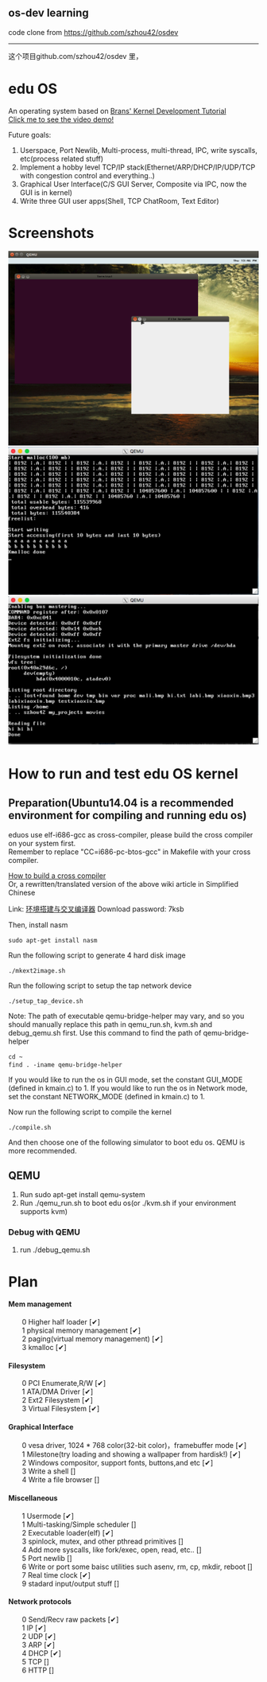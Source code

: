## os-dev learning
code clone from https://github.com/szhou42/osdev


---

这个项目github.com/szhou42/osdev 里，


# edu OS
An operating system based on <a href = "http://www.osdever.net/bkerndev/Docs/title.htm"> Brans' Kernel Development Tutorial</a>  
<a href = "https://www.youtube.com/watch?v=846d4m0wHQo"> Click me to see the video demo! </a>  

Future goals:
1. Userspace, Port Newlib, Multi-process, multi-thread, IPC, write syscalls, etc(process related stuff)
2. Implement a hobby level TCP/IP stack(Ethernet/ARP/DHCP/IP/UDP/TCP with congestion control and everything..)
3. Graphical User Interface(C/S GUI Server, Composite via IPC, now the GUI is in kernel)
4. Write three GUI user apps(Shell, TCP ChatRoom, Text Editor)

# Screenshots  
![Alt text](/os_screenshots/ss15.png?raw=true "ss15")
![Alt text](/os_screenshots/ss0.png?raw=true "ss0")
![Alt text](/os_screenshots/ss1.png?raw=true "ss1")




# How to run and test edu OS kernel
## Preparation(Ubuntu14.04 is a recommended environment for compiling and running edu os)
eduos use elf-i686-gcc as cross-compiler, please build the cross compiler on your system first.  
Remember to replace "CC=i686-pc-btos-gcc" in Makefile with your cross compiler.

<a href = "http://wiki.osdev.org/GCC_Cross-Compiler">How to build a cross compiler</a>  
Or, a rewritten/translated version of the above wiki article in Simplified Chinese  

Link: <a href = "http://pan.baidu.com/s/1hsg6AEg">环境搭建与交叉编译器</a> Download password: 7ksb  

Then, install nasm 
```
sudo apt-get install nasm
```

Run the following script to generate 4 hard disk image
```
./mkext2image.sh
```

Run the following script to setup the tap network device
```
./setup_tap_device.sh
```

Note: The path of executable qemu-bridge-helper may vary, and so you should manually replace this path in qemu_run.sh, kvm.sh and debug_qemu.sh first. 
Use this command to find the path of qemu-bridge-helper 
```
cd ~
find . -iname qemu-bridge-helper
```

If you would like to run the os in GUI mode, set the constant GUI_MODE (defined in kmain.c) to 1. 
If you would like to run the os in Network mode, set the constant NETWORK_MODE (defined in kmain.c) to 1. 

Now run the following script to compile the kernel
```
./compile.sh
```

And then choose one of the following simulator to boot edu os. QEMU is more recommended.

## QEMU
1.  Run sudo apt-get install qemu-system
2.  Run ./qemu_run.sh to boot edu os(or ./kvm.sh if your environment supports kvm)


### Debug with QEMU
1. run ./debug_qemu.sh


# Plan
#### Mem management  
&#160; &#160; &#160; &#160;0 Higher half loader                [✔]  
&#160; &#160; &#160; &#160;1 physical memory management        [✔]  
&#160; &#160; &#160; &#160;2 paging(virtual memory management) [✔]  
&#160; &#160; &#160; &#160;3 kmalloc                           [✔]  

#### Filesystem  
&#160; &#160; &#160; &#160;0 PCI Enumerate,R/W     [✔]  
&#160; &#160; &#160; &#160;1 ATA/DMA Driver        [✔]  
&#160; &#160; &#160; &#160;2 Ext2 Filesystem       [✔]  
&#160; &#160; &#160; &#160;3 Virtual Filesystem    [✔]  

#### Graphical Interface  
&#160; &#160; &#160; &#160;0 vesa driver, 1024 * 768 color(32-bit color)，framebuffer mode                                              [✔]  
&#160; &#160; &#160; &#160;1 Milestone(try loading and showing a wallpaper from hardisk!)                                               [✔]  
&#160; &#160; &#160; &#160;2 Windows compositor, support fonts, buttons,and etc                                                         [✔]  
&#160; &#160; &#160; &#160;3 Write a shell                                                                                              []  
&#160; &#160; &#160; &#160;4 Write a file browser                                                                                       []  

#### Miscellaneous  
&#160; &#160; &#160; &#160;1 Usermode                                                               [✔]  
&#160; &#160; &#160; &#160;1 Multi-tasking/Simple scheduler                                         []  
&#160; &#160; &#160; &#160;2 Executable loader(elf)                                                 [✔]  
&#160; &#160; &#160; &#160;3 spinlock, mutex, and other pthread primitives                          []  
&#160; &#160; &#160; &#160;4 Add more syscalls, like fork/exec, open, read, etc..                   []  
&#160; &#160; &#160; &#160;5 Port newlib                                                            []  
&#160; &#160; &#160; &#160;6 Write or port some baisc utilities such asenv, rm, cp, mkdir, reboot   []  
&#160; &#160; &#160; &#160;7 Real time clock                                                        [✔]  
&#160; &#160; &#160; &#160;9 stadard input/output stuff                                             []  

#### Network protocols  
&#160; &#160; &#160; &#160;0 Send/Recv raw packets  [✔]  
&#160; &#160; &#160; &#160;1 IP                     [✔]  
&#160; &#160; &#160; &#160;2 UDP                    [✔]  
&#160; &#160; &#160; &#160;3 ARP                    [✔]  
&#160; &#160; &#160; &#160;4 DHCP                   [✔]  
&#160; &#160; &#160; &#160;5 TCP                    []  
&#160; &#160; &#160; &#160;6 HTTP                   []  
